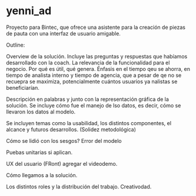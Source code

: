 # yenni_ad
Proyecto para Bintec, que ofrece una asistente para la creación de piezas de pauta con una interfaz de usuario amigable.


Outline:

Overview de la solución. Incluye las preguntas y respuestas que habíamos desarrollado con la coach.
La relevancia de la funcionalidad para el negocio. Por qué es útil, qué genera. Énfasis en el tiempo qeu se ahorra, en tiempo de analista interno y tiempo de agencia, que a pesar de qe no se recuepra se maximiza, potencialmente cuántos usuarios ya nalistas se beneficiarían.





Descripción en palabras y junto con la representación gráfica de la solución.
Se incluye cómo fue el manejo de lso datos, es decir, cómo se llevaron los datos al modelo.


Se incluyen temas como la usabilidad, los distintos componentes, el alcance y futuros desarrollos. (Solidez metodológica)

Cómo se lidió con los sesgos? Error del modelo

Puebas unitarias si aplican.

UX del usuario (FRont) agregar el videodemo.


Cómo llegamos a la solución.

Los distintos roles y la distribución del trabajo.
Creativodad.
